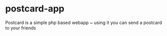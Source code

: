 # postcard-app

Postcard is a simple php based webapp 
~ using it you can send a postcard to your friends 
